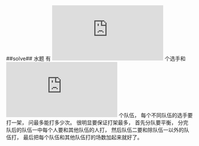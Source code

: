 ﻿##solve##
水题
有 ![$n$][1] 个选手和 ![$k$][2] 个队伍， 每个不同队伍的选手要打一架， 问最多能打多少次。
很明显要保证打架最多， 首先分队要平衡， 分完队后的队伍一中每个人要和其他队伍的人打， 然后队伍二要和除队伍一以外的队伍打， 最后把每个队伍和其他队伍打的场数加起来就好了。


  [1]: https://latex.codecogs.com/gif.latex?n
  [2]: https://latex.codecogs.com/gif.latex?k